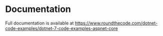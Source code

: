 # Documentation

Full documentation is available at https://www.roundthecode.com/dotnet-code-examples/dotnet-7-code-examples-aspnet-core
